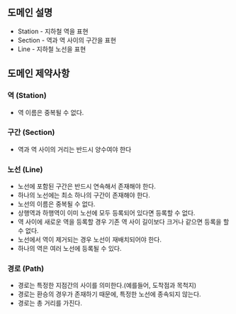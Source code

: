 ## 도메인 설명
- Station - 지하철 역을 표현
- Section - 역과 역 사이의 구간을 표현
- Line - 지하철 노선을 표현

## 도메인 제약사항

### 역 (Station)
- 역 이름은 중복될 수 없다.

### 구간 (Section)
- 역과 역 사이의 거리는 반드시 양수여야 한다

### 노선 (Line)
- 노선에 포함된 구간은 반드시 연속해서 존재해야 한다.
- 하나의 노선에는 최소 하나의 구간이 존재해야 한다.
- 노선의 이름은 중복될 수 없다.
- 상행역과 하행역이 이미 노선에 모두 등록되어 있다면 등록할 수 없다.
- 역 사이에 새로운 역을 등록할 경우 기존 역 사이 길이보다 크거나 같으면 등록을 할 수 없다.
- 노선에서 역이 제거되는 경우 노선이 재배치되어야 한다.
- 하나의 역은 여러 노선에 등록될 수 있다.

### 경로 (Path)
- 경로는 특정한 지점간의 사이를 의미한다.(예를들어, 도착점과 목척지)
- 경로는 환승의 경우가 존재하기 때문에, 특정한 노선에 종속되지 않는다.
- 경로는 총 거리를 가진다.
